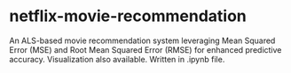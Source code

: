 # netflix-movie-recommendation
An ALS-based movie recommendation system leveraging Mean Squared Error (MSE) and Root Mean Squared Error (RMSE) for enhanced predictive accuracy. Visualization also available. Written in .ipynb file.
